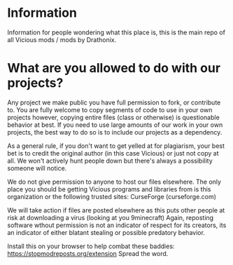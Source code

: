 # Information
Information for people wondering what this place is, this is the main repo of all Vicious mods / mods by Drathonix.

# What are you allowed to do with our projects?
Any project we make public you have full permission to fork, or contribute to.
You are fully welcome to copy segments of code to use in your own projects however, copying entire files (class or otherwise) is questionable behavior at best. If you need to use large amounts of our work in your own projects, the best way to do so is to include our projects as a dependency.

As a general rule, if you don't want to get yelled at for plagiarism, your best bet is to credit the original author (in this case Vicious) or just not copy at all. We won't actively hunt people down but there's always a possibility someone will notice.

We do not give permission to anyone to host our files elsewhere. The only place you should be getting Vicious programs and libraries from is this organization or the following trusted sites: CurseForge (curseforge.com)

We will take action if files are posted elsewhere as this puts other people at risk at downloading a virus (looking at you 9minecraft) Again, reposting software wthout permission is not an indicator of respect for its creators, its an indicator of either blatant stealing or possible predatory behavior.

Install this on your browser to help combat these baddies:
https://stopmodreposts.org/extension
Spread the word.
